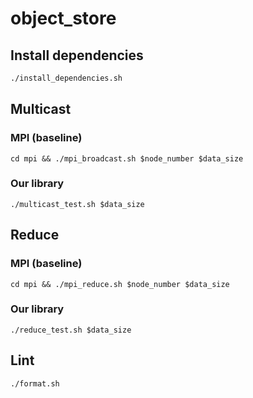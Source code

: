 # object_store

## Install dependencies

```bash
./install_dependencies.sh
```

## Multicast

### MPI (baseline)

`cd mpi && ./mpi_broadcast.sh $node_number $data_size`

### Our library

`./multicast_test.sh $data_size`

## Reduce

### MPI (baseline)

`cd mpi && ./mpi_reduce.sh $node_number $data_size`

### Our library

`./reduce_test.sh $data_size`

## Lint

`./format.sh`
